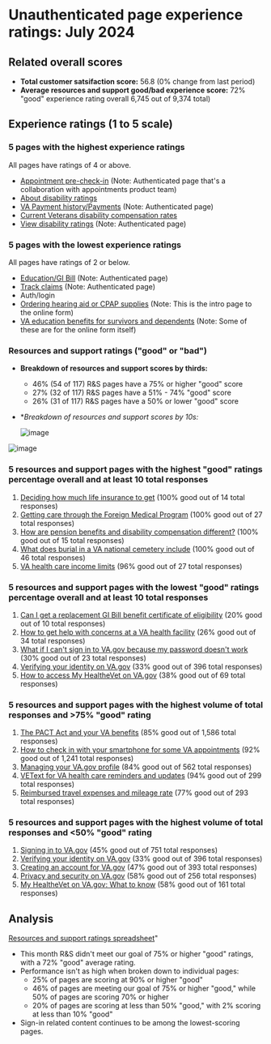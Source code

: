 # Unauthenticated page experience ratings: July 2024

## Related overall scores
- **Total customer satsifaction score:** 56.8 (0% change from last period)
- **Average resources and support good/bad experience score:** 72% "good" experience rating overall 6,745 out of 9,374 total)

## Experience ratings (1 to 5 scale)

### 5 pages with the highest experience ratings 
All pages have ratings of 4 or above.
- [Appointment pre-check-in](https://www.va.gov/health-care/appointment-pre-check-in/error?error=no-token) (Note: Authenticated page that's a collaboration with appointments product team)
- [About disability ratings](https://www.va.gov/disability/about-disability-ratings/)
- [VA Payment history/Payments](https://www.va.gov/va-payment-history/payments/) (Note: Authenticated page)
- [Current Veterans disability compensation rates](https://www.va.gov/disability/compensation-rates/)
- [View disability ratings](https://www.va.gov/disability/view-disability-rating/rating) (Note: Authenticated page)
  
### 5 pages with the lowest experience ratings
All pages have ratings of 2 or below.
- [Education/GI Bill](https://www.va.gov/education/gi-bill/post-9-11/ch-33-benefit/status) (Note: Authenticated page)
- [Track claims](https://www.va.gov/track-claims/) (Note: Authenticated page)
- Auth/login
- [Ordering hearing aid or CPAP supplies](https://www.va.gov/health-care/order-hearing-aid-or-CPAP-supplies-form/address) (Note: This is the intro page to the online form)
- [VA education benefits for survivors and dependents](https://www.va.gov/education/survivor-dependent-benefits/) (Note: Some of these are for the online form itself)
  
### Resources and support ratings ("good" or "bad")

- **Breakdown of resources and support scores by thirds:**
  - 46% (54 of 117) R&S pages have a 75% or higher "good" score
  - 27% (32 of 117) R&S pages have a 51% - 74% "good" score
  - 26% (31 of 117) R&S pages have a 50% or lower "good" score
    
- **Breakdown of resources and support scores by 10s:*

  ![image](https://github.com/user-attachments/assets/91b274cb-8769-4289-add3-4fcda070dca5)

![image](https://github.com/user-attachments/assets/40bb7103-7dce-47f5-b99e-aa98aa50ab29)

### 5 resources and support pages with the highest "good" ratings percentage overall and at least 10 total responses

1. [Deciding how much life insurance to get](https://www.va.gov/resources/deciding-how-much-life-insurance-to-get/) (100% good out of 14 total responses)
2. [Getting care through the Foreign Medical Program](https://www.va.gov/resources/getting-care-through-the-foreign-medical-program/) (100% good out of 27 total responses)
3. [How are pension benefits and disability compensation different?](https://www.va.gov/resources/how-are-pension-benefits-and-disability-compensation-different/) (100% good out of 15 total responses)
4. [What does burial in a VA national cemetery include](https://www.va.gov/resources/what-does-burial-in-a-va-national-cemetery-include/) (100% good out of 46 total responses)
5. [VA health care income limits](https://www.va.gov/resources/va-health-care-income-limits/) (96% good out of 27 total responses)
   
### 5 resources and support pages with the lowest "good" ratings percentage overall and at least 10 total responses

1. [Can I get a replacement GI Bill benefit certificate of eligibility](https://www.va.gov/resources/can-i-get-a-replacement-gi-bill-benefit-certificate-of-eligibility/) (20% good out of 10 total responses)
2. [How to get help with concerns at a VA health facility](https://www.va.gov/resources/how-to-get-help-with-concerns-at-a-va-health-facility/) (26% good out of 34 total responses)
3. [What if I can't sign in to VA.gov because my password doesn't work](https://www.va.gov/resources/what-if-i-cant-sign-in-to-vagov-because-my-password-doesnt-work/) (30% good out of 23 total responses)
4. [Verifying your identity on VA.gov](https://www.va.gov/resources/verifying-your-identity-on-vagov/) (33% good out of 396 total responses)
5. [How to access My HealtheVet on VA.gov](https://www.va.gov/resources/how-to-access-my-healthevet-on-vagov/) (38% good out of 69 total responses)



### 5 resources and support pages with the highest volume of total responses and >75% "good" rating

1. [The PACT Act and your VA benefits](https://www.va.gov/resources/the-pact-act-and-your-va-benefits/) (85% good out of 1,586 total responses)
2. [How to check in with your smartphone for some VA appointments](https://www.va.gov/resources/how-to-check-in-with-your-smartphone-for-some-va-appointments/) (92% good out of 1,241 total responses)
3. [Managing your VA.gov profile](https://www.va.gov/resources/managing-your-vagov-profile/) (84% good out of 562 total responses)
4. [VEText for VA health care reminders and updates](https://www.va.gov/resources/vetext-for-va-health-care-reminders-and-updates/) (94% good out of 299 total responses)
5. [Reimbursed travel expenses and mileage rate](https://www.va.gov/resources/reimbursed-va-travel-expenses-and-mileage-rate/) (77% good out of 293 total responses)

### 5 resources and support pages with the highest volume of total responses and <50% "good" rating

1. [Signing in to VA.gov](https://www.va.gov/resources/signing-in-to-vagov/) (45% good out of 751 total responses)
2. [Verifying your identity on VA.gov](https://www.va.gov/resources/verifying-your-identity-on-vagov/) (33% good out of 396 total responses)
3. [Creating an account for VA.gov](https://www.va.gov/resources/creating-an-account-for-vagov/) (47% good out of 393 total responses)
4. [Privacy and security on VA.gov](https://www.va.gov/resources/privacy-and-security-on-vagov/) (58% good out of 256 total responses)
5. [My HealtheVet on VA.gov: What to know](https://www.va.gov/resources/my-healthevet-on-vagov-what-to-know/) (58% good out of 161 total responses)
      
## Analysis
[Resources and support ratings spreadsheet](https://dvagov-my.sharepoint.com/:x:/r/personal/randi_hecht_va_gov/Documents/Documents/Analytics/Resources%20and%20support%20ratings%20tracking%20July%202024.xlsx?d=w59477621ed2f47449f08d91c89568d7b&csf=1&web=1&e=BlYOSa)"
- This month R&S didn't meet our goal of 75% or higher "good" ratings, with a 72% "good" average rating.
- Performance isn't as high when broken down to individual pages:
  - 25% of pages are scoring at 90% or higher "good"
  - 46% of pages are meeting our goal of 75% or higher "good," while 50% of pages are scoring 70% or higher
  - 20% of pages are scoring at less than 50% "good," with 2% scoring at less than 10% "good" 
- Sign-in related content continues to be among the lowest-scoring pages.
